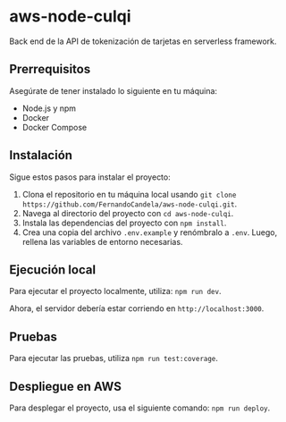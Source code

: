 # aws-node-culqi

Back end de la API de tokenización de tarjetas en serverless framework.

## Prerrequisitos

Asegúrate de tener instalado lo siguiente en tu máquina:

- Node.js y npm
- Docker
- Docker Compose

## Instalación

Sigue estos pasos para instalar el proyecto:

1. Clona el repositorio en tu máquina local usando `git clone https://github.com/FernandoCandela/aws-node-culqi.git`.
2. Navega al directorio del proyecto con `cd aws-node-culqi`.
3. Instala las dependencias del proyecto con `npm install`.
4. Crea una copia del archivo `.env.example` y renómbralo a `.env`. Luego, rellena las variables de entorno necesarias.

## Ejecución local

Para ejecutar el proyecto localmente, utiliza: `npm run dev`.

Ahora, el servidor debería estar corriendo en `http://localhost:3000`.

## Pruebas

Para ejecutar las pruebas, utiliza `npm run test:coverage`.

## Despliegue en AWS

Para desplegar el proyecto, usa el siguiente comando: `npm run deploy`.
